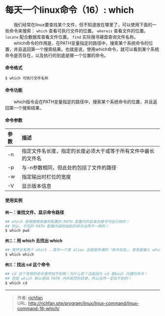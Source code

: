 # 每天一个linux命令（16）: which

　　我们经常在linux要查找某个文件，但不知道放在哪里了，可以使用下面的一些命令来搜索：
`which`  查看可执行文件的位置。
`whereis` 查看文件的位置。
`locate`   配合数据库查看文件位置。
`find`   实际搜寻硬盘查询文件名称。
　　which命令的作用是，在PATH变量指定的路径中，搜索某个系统命令的位置，并且返回第一个搜索结果。也就是说，使用which命令，就可以看到某个系统命令是否存在，以及执行的到底是哪一个位置的命令。
<!--more -->
#### 命令格式
```bash
$ which 可执行文件名称
```
#### 命令功能
　　which指令会在PATH变量指定的路径中，搜索某个系统命令的位置，并且返回第一个搜索结果。
#### 命令参数
| 参数 | 描述     |
| :------------- | :------------- |
| -n |指定文件名长度，指定的长度必须大于或等于所有文件中最长的文件名 |
| -p | 与-n参数相同，但此处的包括了文件的路径 |
| -w | 指定输出时栏位的宽度 |
| -V | 显示版本信息 |
#### 使用实例
**`例一`：查找文件、显示命令路径**
```bash
## which 是根据使用者所配置的 PATH 变量内的目录去搜寻可运行档的！
## 所以，不同的 PATH 配置内容所找到的命令当然不一样的！
$ which pwd
```
**`例二`：用 which 去找出 which**
```bash
## 竟然会有两个 which ，其中一个是 alias 这就是所谓的『命令别名』，意思是输入 which 会等於后面接的那串命令！
$ which which
```
**`例三`：找出 cd 这个命令**
```bash
## cd 这个常用的命令竟然找不到啊！为什么呢？这是因为 cd 是bash 内建的命令！
## 但是 which 默认是找 PATH 内所规范的目录，所以当然一定找不到的！
$ which cd
```


---

> 作者: [richfan](https://richfan.site/)  
> URL: http://richfan.site/program/linux/linux-command/linux-command-16-which/  

